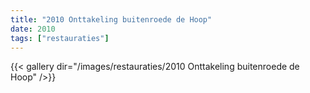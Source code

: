 ```yaml
---
title: "2010 Onttakeling buitenroede de Hoop"
date: 2010
tags: ["restauraties"]
---
```


{{< gallery dir="/images/restauraties/2010 Onttakeling buitenroede de Hoop" />}}
